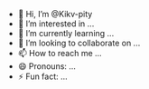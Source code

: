 - 👋 Hi, I’m @Kikv-pity
- 👀 I’m interested in ...
- 🌱 I’m currently learning ...
- 💞️ I’m looking to collaborate on ...
- 📫 How to reach me ...
- 😄 Pronouns: ...
- ⚡ Fun fact: ...

<!---
Kikv-pity/Kikv-pity is a ✨ special ✨ repository because its `README.md` (this file) appears on your GitHub profile.
You can click the Preview link to take a look at your changes.
--->
